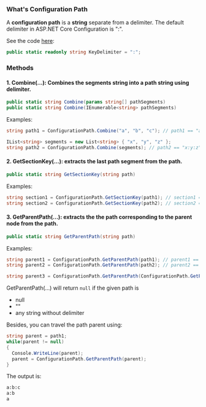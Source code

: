 ### What's Configuration Path

A <strong> configuration path</strong> is a **string** separate from a delimiter. The default delimiter in ASP.NET Core Configuration is ":".

See the code [here](https://github.com/aspnet/Configuration/blob/dev/src/Microsoft.Extensions.Configuration.Abstractions/ConfigurationPath.cs#L17):
```C#
public static readonly string KeyDelimiter = ":";
```

### Methods
#### 1. Combine(...): Combines the segments string into a path string using delimiter.
```C#
public static string Combine(params string[] pathSegments)
public static string Combine(IEnumerable<string> pathSegments)
```

Examples:
```C#
string path1 = ConfigurationPath.Combine("a", "b", "c"); // path1 == "a:b:c"

IList<string> segments = new List<string> { "x", "y", "z" };
string path2 = ConfigurationPath.Combine(segments); // path2 == "x:y:z"

```

#### 2. GetSectionKey(...): extracts the last path segment from the path.
```C#
public static string GetSectionKey(string path)
```

Examples:
```C#
string section1 = ConfigurationPath.GetSectionKey(path1); // section1 == "c"
string section2 = ConfigurationPath.GetSectionKey(path2); // section2 == "z"
```

#### 3. GetParentPath(...): extracts the the path corresponding to the parent node from the path.
```C#
public static string GetParentPath(string path)
```

Examples:
```C#
string parent1 = ConfigurationPath.GetParentPath(path1); // parent1 == "a:b"
string parent2 = ConfigurationPath.GetParentPath(path2); // parent2 == "x:y"

string parent3 = ConfigurationPath.GetParentPath(ConfigurationPath.GetParentPath(path1)); // parent3 == "a"
```

GetParentPath(...) will return `null` if the given path is
- null
- ""
- any string without delimiter
  
Besides, you can travel the path parent using:
```C#
string parent = path1;
while(parent != null)
{
  Console.WriteLine(parent);
  parent = ConfigurationPath.GetParentPath(parent);
}
```

The output is:
```txt
a:b:c
a:b
a
```
